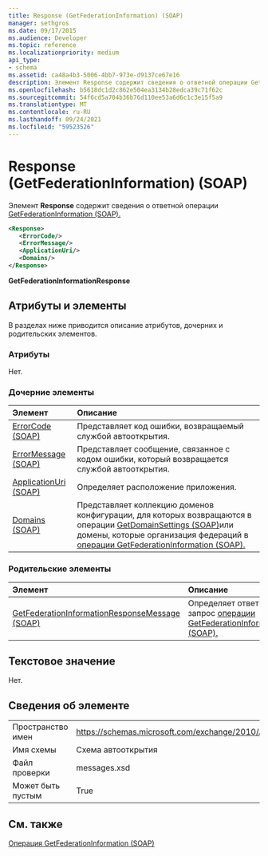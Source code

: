 ```yaml
---
title: Response (GetFederationInformation) (SOAP)
manager: sethgros
ms.date: 09/17/2015
ms.audience: Developer
ms.topic: reference
ms.localizationpriority: medium
api_type:
- schema
ms.assetid: ca48a4b3-5006-4bb7-973e-d9137ce67e16
description: Элемент Response содержит сведения о ответной операции GetFederationInformation (SOAP).
ms.openlocfilehash: b5618dc1d2c862e504ea3134b28edca39c71f62c
ms.sourcegitcommit: 54f6cd5a704b36b76d110ee53a6d6c1c3e15f5a9
ms.translationtype: MT
ms.contentlocale: ru-RU
ms.lasthandoff: 09/24/2021
ms.locfileid: "59523526"
---
```

# <a name="response-getfederationinformation-soap"></a>Response (GetFederationInformation) (SOAP)

Элемент **Response** содержит сведения о ответной операции [GetFederationInformation (SOAP).](getfederationinformation-operation-soap.md) 
  
```XML
<Response>
   <ErrorCode/>
   <ErrorMessage/>
   <ApplicationUri/>
   <Domains/>
</Response>
```

 **GetFederationInformationResponse**
## <a name="attributes-and-elements"></a>Атрибуты и элементы

В разделах ниже приводится описание атрибутов, дочерних и родительских элементов.
  
### <a name="attributes"></a>Атрибуты

Нет.
  
### <a name="child-elements"></a>Дочерние элементы

|**Элемент**|**Описание**|
|:-----|:-----|
|[ErrorCode (SOAP)](errorcode-soap.md) <br/> |Представляет код ошибки, возвращаемый службой автооткрытия.  <br/> |
|[ErrorMessage (SOAP)](errormessage-soap.md) <br/> |Представляет сообщение, связанное с кодом ошибки, который возвращается службой автооткрытия.  <br/> |
|[ApplicationUri (SOAP)](applicationuri-soap.md) <br/> |Определяет расположение приложения.  <br/> |
|[Domains (SOAP)](domains-soap.md) <br/> |Представляет коллекцию доменов конфигурации, для которых возвращаются в операции [GetDomainSettings (SOAP)](getdomainsettings-operation-soap.md)или домены, которые организация федераций в [операции GetFederationInformation (SOAP).](getfederationinformation-operation-soap.md)  <br/> |
   
### <a name="parent-elements"></a>Родительские элементы

|**Элемент**|**Описание**|
|:-----|:-----|
|[GetFederationInformationResponseMessage (SOAP)](getfederationinformationresponsemessage-soap.md) <br/> |Определяет ответ на запрос [операции GetFederationInformation (SOAP).](getfederationinformation-operation-soap.md)  <br/> |
   
## <a name="text-value"></a>Текстовое значение

Нет.
  
## <a name="element-information"></a>Сведения об элементе

|||
|:-----|:-----|
|Пространство имен  <br/> |https://schemas.microsoft.com/exchange/2010/Autodiscover  <br/> |
|Имя схемы  <br/> |Схема автооткрытия  <br/> |
|Файл проверки  <br/> |messages.xsd  <br/> |
|Может быть пустым  <br/> |True  <br/> |
   
## <a name="see-also"></a>См. также



[Операция GetFederationInformation (SOAP)](getfederationinformation-operation-soap.md)

